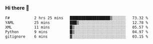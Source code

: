 ### Hi there 👋

<!--
**gustavkrist/gustavkrist** is a ✨ _special_ ✨ repository because its `README.md` (this file) appears on your GitHub profile.

Here are some ideas to get you started:

- 🔭 I’m currently working on ...
- 🌱 I’m currently learning ...
- 👯 I’m looking to collaborate on ...
- 🤔 I’m looking for help with ...
- 💬 Ask me about ...
- 📫 How to reach me: ...
- 😄 Pronouns: ...
- ⚡ Fun fact: ...
-->

<!--START_SECTION:waka-->

```txt
F#           2 hrs 25 mins   ██████████████████▒░░░░░░   73.32 %
YAML         25 mins         ███▒░░░░░░░░░░░░░░░░░░░░░   12.78 %
XML          11 mins         █▒░░░░░░░░░░░░░░░░░░░░░░░   05.57 %
Python       9 mins          █▒░░░░░░░░░░░░░░░░░░░░░░░   04.97 %
gitignore    6 mins          ▓░░░░░░░░░░░░░░░░░░░░░░░░   03.15 %
```

<!--END_SECTION:waka-->
